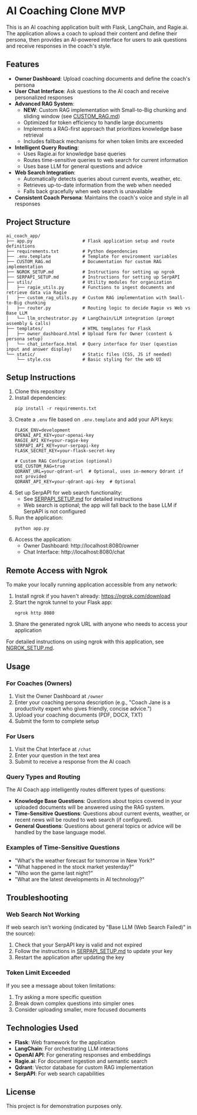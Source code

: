 # AI Coaching Clone MVP

This is an AI coaching application built with Flask, LangChain, and Ragie.ai. The application allows a coach to upload their content and define their persona, then provides an AI-powered interface for users to ask questions and receive responses in the coach's style.

## Features

- **Owner Dashboard**: Upload coaching documents and define the coach's persona
- **User Chat Interface**: Ask questions to the AI coach and receive personalized responses
- **Advanced RAG System**: 
  - **NEW**: Custom RAG implementation with Small-to-Big chunking and sliding window (see [CUSTOM_RAG.md](CUSTOM_RAG.md))
  - Optimized for token efficiency to handle large documents
  - Implements a RAG-first approach that prioritizes knowledge base retrieval
  - Includes fallback mechanisms for when token limits are exceeded
- **Intelligent Query Routing**: 
  - Uses Ragie.ai for knowledge base queries
  - Routes time-sensitive queries to web search for current information
  - Uses base LLM for general questions and advice
- **Web Search Integration**:
  - Automatically detects queries about current events, weather, etc.
  - Retrieves up-to-date information from the web when needed
  - Falls back gracefully when web search is unavailable
- **Consistent Coach Persona**: Maintains the coach's voice and style in all responses

## Project Structure

```
ai_coach_app/  
├── app.py                   # Flask application setup and route definitions  
├── requirements.txt         # Python dependencies  
├── .env.template            # Template for environment variables  
├── CUSTOM_RAG.md            # Documentation for custom RAG implementation
├── NGROK_SETUP.md           # Instructions for setting up ngrok
├── SERPAPI_SETUP.md         # Instructions for setting up SerpAPI
├── utils/                   # Utility modules for organization  
│   ├── ragie_utils.py       # Functions to ingest documents and retrieve data via Ragie  
│   ├── custom_rag_utils.py  # Custom RAG implementation with Small-to-Big chunking
│   ├── router.py            # Routing logic to decide Ragie vs Web vs Base LLM  
│   └── llm_orchestrator.py  # LangChain/LLM integration (prompt assembly & calls)  
├── templates/               # HTML templates for Flask  
│   ├── owner_dashboard.html # Upload form for Owner (content & persona setup)  
│   └── chat_interface.html  # Query interface for User (question input and answer display)  
└── static/                  # Static files (CSS, JS if needed)  
    └── style.css            # Basic styling for the web UI
```

## Setup Instructions

1. Clone this repository
2. Install dependencies:
   ```
   pip install -r requirements.txt
   ```
3. Create a `.env` file based on `.env.template` and add your API keys:
   ```
   FLASK_ENV=development
   OPENAI_API_KEY=your-openai-key
   RAGIE_API_KEY=your-ragie-key
   SERPAPI_API_KEY=your-serpapi-key
   FLASK_SECRET_KEY=your-flask-secret-key
   
   # Custom RAG Configuration (optional)
   USE_CUSTOM_RAG=true
   QDRANT_URL=your-qdrant-url  # Optional, uses in-memory Qdrant if not provided
   QDRANT_API_KEY=your-qdrant-api-key  # Optional
   ```
4. Set up SerpAPI for web search functionality:
   - See [SERPAPI_SETUP.md](SERPAPI_SETUP.md) for detailed instructions
   - Web search is optional; the app will fall back to the base LLM if SerpAPI is not configured
5. Run the application:
   ```
   python app.py
   ```
6. Access the application:
   - Owner Dashboard: http://localhost:8080/owner
   - Chat Interface: http://localhost:8080/chat

## Remote Access with Ngrok

To make your locally running application accessible from any network:

1. Install ngrok if you haven't already: https://ngrok.com/download
2. Start the ngrok tunnel to your Flask app:
   ```
   ngrok http 8080
   ```
3. Share the generated ngrok URL with anyone who needs to access your application

For detailed instructions on using ngrok with this application, see [NGROK_SETUP.md](NGROK_SETUP.md).

## Usage

### For Coaches (Owners)

1. Visit the Owner Dashboard at `/owner`
2. Enter your coaching persona description (e.g., "Coach Jane is a productivity expert who gives friendly, concise advice.")
3. Upload your coaching documents (PDF, DOCX, TXT)
4. Submit the form to complete setup

### For Users

1. Visit the Chat Interface at `/chat`
2. Enter your question in the text area
3. Submit to receive a response from the AI coach

### Query Types and Routing

The AI Coach app intelligently routes different types of questions:

- **Knowledge Base Questions**: Questions about topics covered in your uploaded documents will be answered using the RAG system.
- **Time-Sensitive Questions**: Questions about current events, weather, or recent news will be routed to web search (if configured).
- **General Questions**: Questions about general topics or advice will be handled by the base language model.

### Examples of Time-Sensitive Questions

- "What's the weather forecast for tomorrow in New York?"
- "What happened in the stock market yesterday?"
- "Who won the game last night?"
- "What are the latest developments in AI technology?"

## Troubleshooting

### Web Search Not Working

If web search isn't working (indicated by "Base LLM (Web Search Failed)" in the source):

1. Check that your SerpAPI key is valid and not expired
2. Follow the instructions in [SERPAPI_SETUP.md](SERPAPI_SETUP.md) to update your key
3. Restart the application after updating the key

### Token Limit Exceeded

If you see a message about token limitations:

1. Try asking a more specific question
2. Break down complex questions into simpler ones
3. Consider uploading smaller, more focused documents

## Technologies Used

- **Flask**: Web framework for the application
- **LangChain**: For orchestrating LLM interactions
- **OpenAI API**: For generating responses and embeddings
- **Ragie.ai**: For document ingestion and semantic search
- **Qdrant**: Vector database for custom RAG implementation
- **SerpAPI**: For web search capabilities

## License

This project is for demonstration purposes only.
